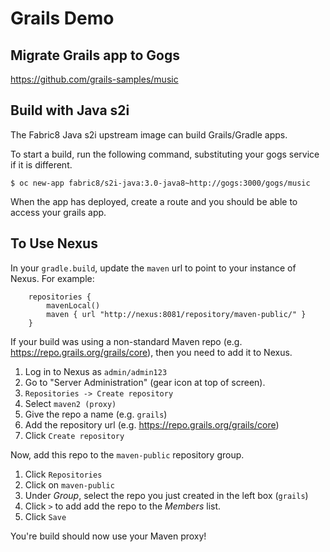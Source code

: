 # Grails Demo

## Migrate Grails app to Gogs

https://github.com/grails-samples/music

## Build with Java s2i

The Fabric8 Java s2i upstream image can build Grails/Gradle apps.

To start a build, run the following command, substituting your gogs service if it is different.

```
$ oc new-app fabric8/s2i-java:3.0-java8~http://gogs:3000/gogs/music
```

When the app has deployed, create a route and you should be able to access your grails app.

## To Use Nexus

In your `gradle.build`, update the `maven` url to point to your instance of Nexus.  For example:

```
    repositories {
        mavenLocal()
        maven { url "http://nexus:8081/repository/maven-public/" }
    }
```

If your build was using a non-standard Maven repo (e.g. https://repo.grails.org/grails/core), then you need
to add it to Nexus.

1. Log in to Nexus as `admin/admin123`
2. Go to "Server Administration" (gear icon at top of screen).
3. `Repositories -> Create repository`
4. Select `maven2 (proxy)`
5. Give the repo a name (e.g. `grails`)
6. Add the repository url (e.g. https://repo.grails.org/grails/core)
7. Click `Create repository`

Now, add this repo to the `maven-public` repository group.

1. Click `Repositories`
2. Click on `maven-public`
3. Under *Group*, select the repo you just created in the left box (`grails`)
4. Click `>` to add add the repo to the *Members* list.
5. Click `Save`

You're build should now use your Maven proxy!
